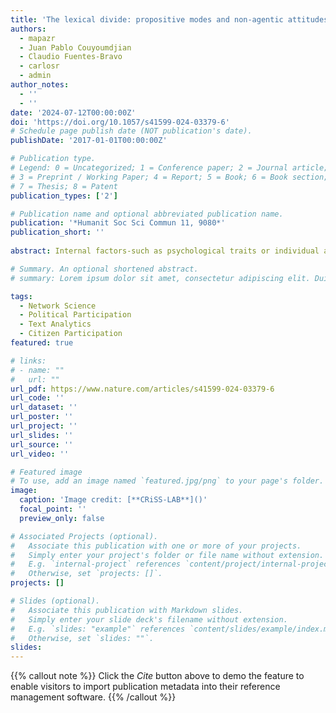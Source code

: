 ```yaml
---
title: 'The lexical divide: propositive modes and non-agentic attitudes define the progressive left in Chile'
authors:
  - mapazr
  - Juan Pablo Couyoumdjian
  - Claudio Fuentes-Bravo
  - carlosr
  - admin
author_notes:
  - ''
  - ''
date: '2024-07-12T00:00:00Z'
doi: 'https://doi.org/10.1057/s41599-024-03379-6'
# Schedule page publish date (NOT publication's date).
publishDate: '2017-01-01T00:00:00Z'

# Publication type.
# Legend: 0 = Uncategorized; 1 = Conference paper; 2 = Journal article;
# 3 = Preprint / Working Paper; 4 = Report; 5 = Book; 6 = Book section;
# 7 = Thesis; 8 = Patent
publication_types: ['2']

# Publication name and optional abbreviated publication name.
publication: '*Humanit Soc Sci Commun 11, 9080*'
publication_short: ''
 
abstract: Internal factors-such as psychological traits or individual attitudes-relate to and explain political cleavages. Yet, little is known about how locus of control, agency, and modal attitudes impact political ideology. Utilizing textual analysis within the context of the Chilean 2015 constituent process, we go beyond traditional survey methods to explore community clusters in “Values” and “Rights” networks built upon the deliberation of 106,000 people. Our findings reveal distinct attitudinal patterns across political orientations the progressive left generally exhibits a more propositive and non-agentic attitude, the traditional left adopts an evaluative stance towards values, and the right-wing community leans towards a factual attitude but shifts to an evaluative stance when discussing rights. These results underscore the role of psychological constructs in shaping political ideologies and introduce textual analysis as a robust tool for psychological and political inquiry. The study offers a comprehensive understanding of the complexities of political behavior and provides a new lens through which to examine the psychology of political ideology.

# Summary. An optional shortened abstract.
# summary: Lorem ipsum dolor sit amet, consectetur adipiscing elit. Duis posuere tellus ac convallis placerat. Proin tincidunt magna sed ex sollicitudin condimentum.

tags:
  - Network Science
  - Political Participation
  - Text Analytics
  - Citizen Participation
featured: true

# links:
# - name: ""
#   url: ""
url_pdf: https://www.nature.com/articles/s41599-024-03379-6
url_code: ''
url_dataset: ''
url_poster: ''
url_project: ''
url_slides: ''
url_source: ''
url_video: ''

# Featured image
# To use, add an image named `featured.jpg/png` to your page's folder.
image:
  caption: 'Image credit: [**CRiSS-LAB**]()'
  focal_point: ''
  preview_only: false

# Associated Projects (optional).
#   Associate this publication with one or more of your projects.
#   Simply enter your project's folder or file name without extension.
#   E.g. `internal-project` references `content/project/internal-project/index.md`.
#   Otherwise, set `projects: []`.
projects: []

# Slides (optional).
#   Associate this publication with Markdown slides.
#   Simply enter your slide deck's filename without extension.
#   E.g. `slides: "example"` references `content/slides/example/index.md`.
#   Otherwise, set `slides: ""`.
slides:
---
```


{{% callout note %}}
Click the _Cite_ button above to demo the feature to enable visitors to import publication metadata into their reference management software.
{{% /callout %}}

<!-- Supplementary notes can be added here, including [code and math](https://wowchemy.com/docs/content/writing-markdown-latex/). -->

